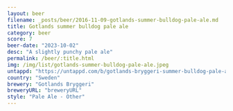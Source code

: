 ```yaml
---
layout: beer
filename: _posts/beer/2016-11-09-gotlands-summer-bulldog-pale-ale.md
title: Gotlands summer bulldog pale ale
category: beer
score: 7
beer-date: "2023-10-02"
desc: "A slightly punchy pale ale"
permalink: /beer/:title.html
img: /img/list/gotlands-summer-bulldog-pale-ale.jpeg
untappd: "https://untappd.com/b/gotlands-bryggeri-summer-bulldog-pale-ale/3824243"
country: "Sweden"
brewery: "Gotlands Bryggeri"
breweryURL: "breweryURL"
style: "Pale Ale - Other"
---
```

